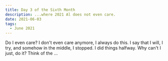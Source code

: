 ```yaml
---
title: Day 3 of the Sixth Month
description: ...where 2021 Al does not even care.
date: 2021-06-03
tags:
  - June 2021
---
```


Do I even care? I don't even care anymore, I always do this. I say that I will, I try, and somehow in the middle, I stopped. I did things halfway. Why can't I just, do it? Think of the ...